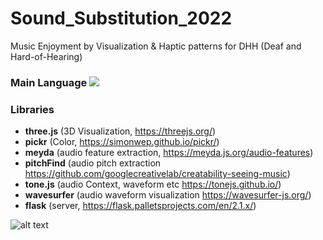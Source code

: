 # Sound_Substitution_2022

Music Enjoyment by Visualization & Haptic patterns for DHH (Deaf and Hard-of-Hearing)
### Main Language   <img src="https://img.shields.io/badge/JavaScript-F7DF1E?style=flat-square&logo=JavaScript&logoColor=black"/>

### Libraries 
- **three.js** (3D Visualization, https://threejs.org/)
- **pickr** (Color, https://simonwep.github.io/pickr/)
- **meyda** (audio feature extraction, https://meyda.js.org/audio-features)
- **pitchFind** (audio pitch extraction https://github.com/googlecreativelab/creatability-seeing-music)
- **tone.js** (audio Context, waveform etc https://tonejs.github.io/) 
- **wavesurfer** (audio waveform visualization https://wavesurfer-js.org/) 
- **flask** (server, https://flask.palletsprojects.com/en/2.1.x/)

![alt text](https://github.com/syeminpark/Music_Visualization/blob/a8d0e555a4f5729d001c94ee0ba8ea797f8b2d5c/static/src/images/screenshot/exploration.png?raw=true)

